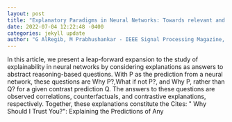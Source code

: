 ```yaml
--- 
layout: post 
title: "Explanatory Paradigms in Neural Networks: Towards relevant and contextual explanations" 
date: 2022-07-04 12:22:48 -0400 
categories: jekyll update 
author: "G AlRegib, M Prabhushankar - IEEE Signal Processing Magazine, 2022" 
--- 
```

In this article, we present a leap-forward expansion to the study of explainability in neural networks by considering explanations as answers to abstract reasoning-based questions. With P as the prediction from a neural network, these questions are Why P?,What if not P?, and Why P, rather than Q? for a given contrast prediction Q. The answers to these questions are observed correlations, counterfactuals, and contrastive explanations, respectively. Together, these explanations constitute the Cites: " Why Should I Trust You?": Explaining the Predictions of Any
